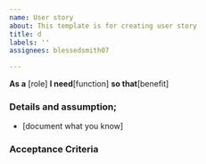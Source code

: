 ```yaml
---
name: User story
about: This template is for creating user story
title: d
labels: ''
assignees: blessedsmith07

---
```


**As a** [role]
**I need**[function]
**so that**[benefit]

### Details and assumption;
* [document what you know]

### Acceptance Criteria
